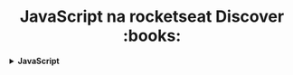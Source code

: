 <h1 align="center"> JavaScript na rocketseat Discover :books:</h1>
<details>
    <summary><strong>JavaScript</strong></summary>
    <br />
        <table border=1>
            <tr>
                <th colspan="4">Exercicios em JavaScript</th>
            </tr>
            <tr>
                <th colspan="4"></th>
            </tr>
            <tr>
                <th>Etapa</th>
                <th>Desafio</th>
                <th>Solução</th>
                <th>Status</th>
            </tr>
            <tr>
                <td align="center">1</td>
                <td><a href="https://github.com/wbhard/Exercicios-JavaScript-Rocketseat/blob/main/JavaScript/1.Sistema%20de%20notas%20escola/README.md">Sistema de notas escolares</a></td>
                <td><a href="https://github.com/wbhard/Exercicios-JavaScript-Rocketseat/blob/main/JavaScript/1.Sistema%20de%20notas%20escola/solucao.js">Código</a></td>
                <td align="center">✅</td>
            </tr>
            <tr>
                <td align="center">2</td>
                <td><a href="https://github.com/wbhard/Exercicios-JavaScript-Rocketseat/blob/main/JavaScript/2.Fluxo%20de%20caixa%20familiar/README.md">Fluxo de caixa familiar</a></td>
                <td><a href="https://github.com/wbhard/Exercicios-JavaScript-Rocketseat/blob/main/JavaScript/2.Fluxo%20de%20caixa%20familiar/solucao.js">Código</a></td>
                <td align="center">✅</td>
            </tr>
            <tr>
                <td align="center">3</td>
                <td><a href="https://github.com/wbhard/Exercicios-JavaScript-Rocketseat/blob/main/JavaScript/3.Celsius%20to%20Fahrenheit/README.md">Celsius to Fahrenheit</a></td>
                <td><a href="https://github.com/wbhard/Exercicios-JavaScript-Rocketseat/blob/main/JavaScript/3.Celsius%20to%20Fahrenheit/solucao.js">Código</a></td>
                <td align="center">✅</td>
            </tr>
            <tr>
                <td align="center">4</td>
                <td><a href="https://github.com/wbhard/Exercicios-JavaScript-Rocketseat/blob/main/JavaScript/4.%09Buscando%20e%20encontrando%20dados%20em%20Array/README.md">Buscando e encontrando dados em Array</a></td>
                <td><a href="https://github.com/wbhard/Exercicios-JavaScript-Rocketseat/blob/main/JavaScript/4.%09Buscando%20e%20encontrando%20dados%20em%20Array/solucao.js">Código</a></td>
                <td align="center">✅</td>
            </tr>
        </table>
    </div>
</details>
